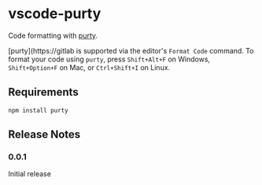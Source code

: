 # vscode-purty

Code formatting with [purty](https://gitlab.com/joneshf/purty).

[purty](https://gitlab is supported via the editor's `Format Code` command. To format your code using `purty`, press `Shift+Alt+F` on Windows, `Shift+Option+F` on Mac, or `Ctrl+Shift+I` on Linux.

## Requirements

`npm install purty`

## Release Notes

### 0.0.1

Initial release
